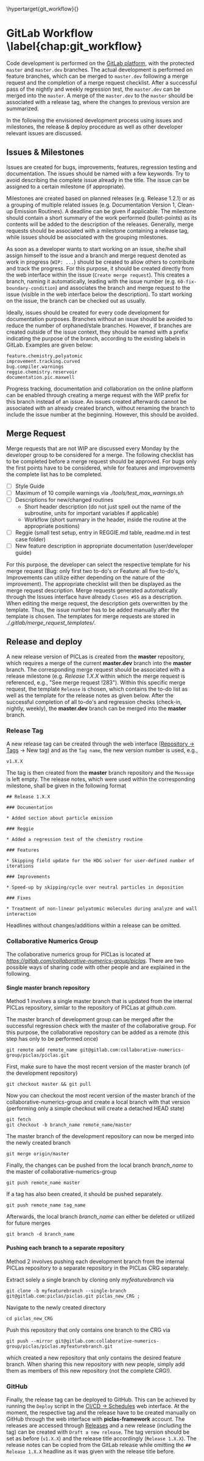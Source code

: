 \hypertarget{git_workflow}{}

# GitLab Workflow \label{chap:git_workflow}

Code development is performed on the [GitLab platform](https://gitlab.com/piclas/piclas), with the protected `master` and
`master.dev` branches. The actual development is performed on feature branches, which can be merged to `master.dev` following a
merge request and the completion of a merge request checklist. After a successful pass of the nightly and weekly regression test,
the `master.dev` can be merged into the `master`. A merge of the `master.dev` to the `master` should be associated with a release
tag, where the changes to previous version are summarized.

In the following the envisioned development process using issues and milestones, the release & deploy procedure as well as other
developer relevant issues are discussed.

## Issues & Milestones
Issues are created for bugs, improvements, features, regression testing and documentation. The issues should be named with a few
keywords. Try to avoid describing the complete issue already in the title. The issue can be assigned to a certain milestone
(if appropriate).

Milestones are created based on planned releases (e.g. Release 1.2.1) or as a grouping of multiple related issues (e.g.
Documentation Version 1, Clean-up Emission Routines). A deadline can be given if applicable. The milestone should contain a short
summary of the work performed (bullet-points) as its contents will be added to the description of the releases. Generally, merge
requests should be associated with a milestone containing a release tag, while issues should be associated with the grouping milestones.

As soon as a developer wants to start working on an issue, she/he shall assign himself to the issue and a branch and merge request
denoted as work in progress (`WIP: ...`) should be created to allow others to contribute and track the progress. For this purpose,
it should be created directly from the web interface within the issue (`Create merge request`). This creates a branch, naming it
automatically, leading with the issue number (e.g. `60-fix-boundary-condition`) and associates the branch and merge request to the
issue (visible in the web interface below the description). To start working on the issue, the branch can be checked out as usually.

Ideally, issues should be created for every code development for documentation purposes. Branches without an issue should be avoided
to reduce the number of orphaned/stale branches. However, if branches are created outside of the issue context, they should be named
with a prefix indicating the purpose of the branch, according to the existing labels in GitLab. Examples are given below:

    feature.chemistry.polyatomic
    improvement.tracking.curved
    bug.compiler.warnings
    reggie.chemistry.reservoir
    documentation.pic.maxwell

Progress tracking, documentation and collaboration on the online platform can be enabled through creating a merge request with the
WIP prefix for this branch instead of an issue. An issues created afterwards cannot be associated with an already created branch,
without renaming the branch to include the issue number at the beginning. However, this should be avoided.

## Merge Request

Merge requests that are not WIP are discussed every Monday by the developer group to be considered for a merge. The following
checklist has to be completed before a merge request should be approved. For bugs only the first points have to be considered,
while for features and improvements the complete list has to be completed.

* [ ] Style Guide
* [ ] Maximum of 10 compile warnings via *./tools/test_max_warnings.sh*
* [ ] Descriptions for new/changed routines
  * Short header description (do not just spell out the name of the subroutine, units for important variables if applicable)
  * Workflow (short summary in the header, inside the routine at the appropriate positions)
* [ ] Reggie (small test setup, entry in REGGIE.md table, readme.md in test case folder)
* [ ] New feature description in appropriate documentation (user/developer guide)

For this purpose, the developer can select the respective template for his merge request (Bug: only first two to-do's or Feature:
all five to-do's, Improvements can utilize either depending on the nature of the improvement). The appropriate checklist will then
be displayed as the merge request description. Merge requests generated automatically through the Issues interface have already
`Closes #55` as a description. When editing the merge request, the description gets overwritten by the template. Thus, the issue
number has to be added manually after the template is chosen. The templates for merge requests are stored in *./.gitlab/merge_request_templates/*.

## Release and deploy

A new release version of PICLas is created from the **master** repository, which requires a merge of the current **master.dev**
branch into the **master** branch. The corresponding merge request should be associated with a release milestone (e.g. *Release
1.X.X* within which the merge request is referenced, e.g., "See merge request !283"). Within this specific merge request, the
template `Release` is chosen, which contains the to-do list as well as the template for the release notes as given below.
After the successful completion of all to-do's and regression checks (check-in, nightly, weekly), the **master.dev** branch can be
merged into the **master** branch.

### Release Tag

A new release tag can be created through the web interface ([Repository -> Tags](https://gitlab.com/piclas/piclas/tags) -> New tag)
and as the `Tag name`, the new version number is used, e.g., 

    v1.X.X

The tag is then created from the **master** branch repository and the `Message` is left empty. The release notes, which were used 
within the corresponding milestone, shall be given in the following format

    ## Release 1.X.X

    ### Documentation

    * Added section about particle emission

    ### Reggie

    * Added a regression test of the chemistry routine

    ### Features

    * Skipping field update for the HDG solver for user-defined number of iterations

    ### Improvements

    * Speed-up by skipping/cycle over neutral particles in deposition

    ### Fixes

    * Treatment of non-linear polyatomic molecules during analyze and wall interaction

Headlines without changes/additions within a release can be omitted.

### Collaborative Numerics Group

The collaborative numerics group for PICLas is located at *https://gitlab.com/collaborative-numerics-group/piclas*.
There are two possible ways of sharing code with other people and are explained in the following.

#### Single master branch repository
Method 1 involves a single master branch that is updated from the internal PICLas repository, similar
to the repository of PICLas at *github.com*.

The master branch of development group can be merged after the successful regression check with the master of the collaborative group.
For this purpose, the collaborative repository can be added as a remote (this step has only to be performed once)

    git remote add remote_name git@gitlab.com:collaborative-numerics-group/piclas/piclas.git

First, make sure to have the most recent version of the master branch (of the development repository)

    git checkout master && git pull

Now you can checkout the most recent version of the master branch of the collaborative-numerics-group and create a local branch
with that version (performing only a simple checkout will create a detached HEAD state)

    git fetch
    git checkout -b branch_name remote_name/master

The master branch of the development repository can now be merged into the newly created branch

    git merge origin/master

Finally, the changes can be pushed from the local branch *branch_name* to the master of collaborative-numerics-group

    git push remote_name master

If a tag has also been created, it should be pushed separately.

    git push remote_name tag_name

Afterwards, the local branch *branch_name* can either be deleted or utilized for future merges

    git branch -d branch_name

#### Pushing each branch to a separate repository
Method 2 involves pushing each development branch from the internal PICLas repository to a separate
repository in the PICLas CRG separately.

Extract solely a single branch by cloning only *myfeaturebranch* via

    git clone -b myfeaturebranch --single-branch git@gitlab.com:piclas/piclas.git piclas_new_CRG ;

Navigate to the newly created directory

    cd piclas_new_CRG

Push this repository that only contains one branch to the CRG via

    git push --mirror git@gitlab.com:collaborative-numerics-group/piclas/piclas.myfeaturebranch.git

which created a new repository that only contains the desired feature branch. When sharing this new
repository with new people, simply add them as members of this new repository (not the complete
CRG!).


### GitHub

Finally, the release tag can be deployed to GitHub. This can be achieved by running the `Deploy` script in the
[CI/CD -> Schedules](https://gitlab.com/piclas/piclas/pipeline_schedules) web interface. At the moment, the respective tag and the
release have to be created manually on GitHub through the web interface with **piclas-framework** account. The releases are
accessed through [Releases](https://github.com/piclas-framework/piclas/releases) and a new release (including the tag) can be
created with `Draft a new release`. The tag version should be set as before (`v1.X.X`) and the release title accordingly
(`Release 1.X.X`). The release notes can be copied from the GitLab release while omitting the `## Release 1.X.X` headline as it was
given with the release title before.
